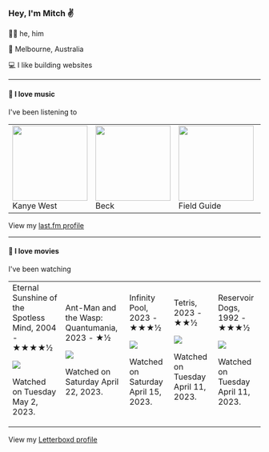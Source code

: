 <article><h3>Hey, I&#x27;m Mitch ✌️</h3><section><p>🙆‍♂️ he, him</p><p>📍 Melbourne, Australia</p><p>💻 I like building websites</p></section><hr/><section><h4>💽 I love music</h4><p>I&#x27;ve been listening to</p><table><tbody><td><img src="https://lastfm.freetls.fastly.net/i/u/174s/addee1d378532efe8699f28bc2913fb7.png" height="150px" alt="" role="presentation"/><br/>Kanye West</td><td><img src="https://lastfm.freetls.fastly.net/i/u/174s/544891788e874091a1d64b0c1a796c5a.png" height="150px" alt="" role="presentation"/><br/>Beck</td><td><img src="https://lastfm.freetls.fastly.net/i/u/174s/b2a112bfabca364e95c3a2ecd17a595c.png" height="150px" alt="" role="presentation"/><br/>Field Guide</td><td><img src="https://lastfm.freetls.fastly.net/i/u/174s/a6ff6add1e732b34e32d0112827cdb4e.png" height="150px" alt="" role="presentation"/><br/>Overmono</td><td><img src="https://lastfm.freetls.fastly.net/i/u/174s/c0097390e321f20873a2d0e22d32d84e.png" height="150px" alt="" role="presentation"/><br/>Frank Ocean</td></tbody></table><span>View my <a href="https://www.last.fm/user/mylsb">last.fm profile</a></span></section><hr/><section><h4>📼 I love movies</h4><p>I&#x27;ve been watching</p><table><tbody><td>Eternal Sunshine of the Spotless Mind, 2004 - ★★★★½<br/><span> <p><img src="https://a.ltrbxd.com/resized/sm/upload/ay/bp/kl/1y/uBfQ7IGpi0jXSP3GPCzp9Pzm10v-0-600-0-900-crop.jpg?v=116621c401"/></p> <p>Watched on Tuesday May 2, 2023.</p> </span></td><td>Ant-Man and the Wasp: Quantumania, 2023 - ★½<br/><span> <p><img src="https://a.ltrbxd.com/resized/film-poster/5/6/6/2/3/7/566237-ant-man-and-the-wasp-quantumania-0-600-0-900-crop.jpg?v=27ced3fac4"/></p> <p>Watched on Saturday April 22, 2023.</p> </span></td><td>Infinity Pool, 2023 - ★★★½<br/><span> <p><img src="https://a.ltrbxd.com/resized/film-poster/5/9/1/9/3/1/591931-infinity-pool-0-600-0-900-crop.jpg?v=1fdb8549ff"/></p> <p>Watched on Saturday April 15, 2023.</p> </span></td><td>Tetris, 2023 - ★★½<br/><span> <p><img src="https://a.ltrbxd.com/resized/film-poster/6/4/9/1/8/8/649188-tetris-0-600-0-900-crop.jpg?v=e337f04260"/></p> <p>Watched on Tuesday April 11, 2023.</p> </span></td><td>Reservoir Dogs, 1992 - ★★★½<br/><span> <p><img src="https://a.ltrbxd.com/resized/sm/upload/u0/4o/op/yx/g7spS2Y4SZoQoC6Hn7zoqEqdYqR-0-600-0-900-crop.jpg?v=6d1aaa720c"/></p> <p>Watched on Tuesday April 11, 2023.</p> </span></td></tbody></table><span>View my <a href="https://letterboxd.com/myslab/">Letterboxd profile</a></span></section></article>